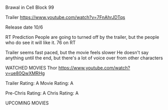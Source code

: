 Brawal in Cell Block 99

Trailer
https://www.youtube.com/watch?v=7FnAhrJDTqs

Release date 10/6

RT Prediction
People are going to turned off by the trailer, but the people who do see it will like it.
76 on RT

Trailer seems fast paced, but the movie feels slower
He doesn't say anything until the end, but there's a lot of voice over from other characters


WATCHED MOVIES
Thor
https://www.youtube.com/watch?v=ue80QwXMRHg

Trailer Rating: A
Movie Rating: A

Pre-Chris Rating: A
Chris Rating: A

UPCOMING MOVIES
